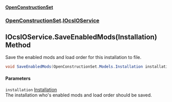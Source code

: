 #### [OpenConstructionSet](index.md 'index')
### [OpenConstructionSet](index.md#OpenConstructionSet 'OpenConstructionSet').[IOcsIOService](No0G5igUcUOm46RZK2qdqg.md 'OpenConstructionSet.IOcsIOService')
## IOcsIOService.SaveEnabledMods(Installation) Method
Save the enabled mods and load order for this installation to file.  
```csharp
void SaveEnabledMods(OpenConstructionSet.Models.Installation installation);
```
#### Parameters
<a name='OpenConstructionSet_IOcsIOService_SaveEnabledMods(OpenConstructionSet_Models_Installation)_installation'></a>
`installation` [Installation](d9dvAYmZXntxn1p8iGWqPw.md 'OpenConstructionSet.Models.Installation')  
The installation who's enabled mods and load order should be saved.
  
